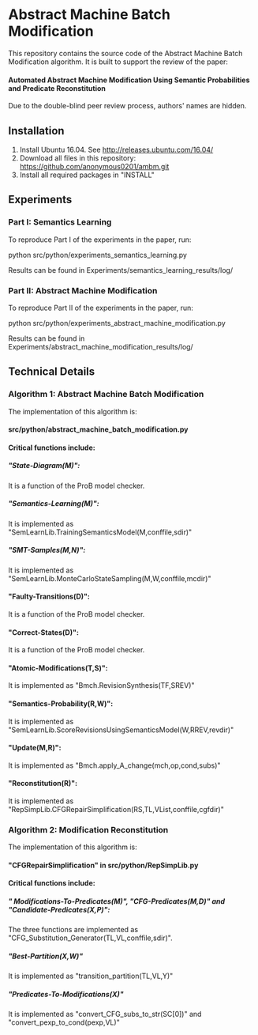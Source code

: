 # Abstract Machine Batch Modification

This repository contains the source code of the Abstract Machine Batch Modification algorithm. It is built to support the review of the paper: 
#### Automated Abstract Machine Modification Using Semantic Probabilities and Predicate Reconstitution
Due to the double-blind peer review process, authors' names are hidden.

## Installation
1. Install Ubuntu 16.04. See http://releases.ubuntu.com/16.04/
2. Download all files in this repository: https://github.com/anonymous0201/ambm.git
3. Install all required packages in "INSTALL"

## Experiments
### Part I: Semantics Learning
To reproduce Part I of the experiments in the paper, run:

python src/python/experiments_semantics_learning.py

Results can be found in Experiments/semantics_learning_results/log/

### Part II: Abstract Machine Modification
To reproduce Part II of the experiments in the paper, run:

python src/python/experiments_abstract_machine_modification.py

Results can be found in Experiments/abstract_machine_modification_results/log/

## Technical Details

### Algorithm 1: Abstract Machine Batch Modification

The implementation of this algorithm is:

#### src/python/abstract_machine_batch_modification.py

#### Critical functions include:
##### "State-Diagram(M)":
It is a function of the ProB model checker.

##### "Semantics-Learning(M)":
It is implemented as "SemLearnLib.TrainingSemanticsModel(M,conffile,sdir)"

##### "SMT-Samples(M,N)":
It is implemented as "SemLearnLib.MonteCarloStateSampling(M,W,conffile,mcdir)"

#### "Faulty-Transitions(D)":
It is a function of the ProB model checker.

#### "Correct-States(D)":
It is a function of the ProB model checker.

#### "Atomic-Modifications(T,S)":
It is implemented as "Bmch.RevisionSynthesis(TF,SREV)"

#### "Semantics-Probability(R,W)":
It is implemented as "SemLearnLib.ScoreRevisionsUsingSemanticsModel(W,RREV,revdir)"

#### "Update(M,R)":
It is implemented as "Bmch.apply_A_change(mch,op,cond,subs)"

#### "Reconstitution(R)":
It is implemented as "RepSimpLib.CFGRepairSimplification(RS,TL,VList,conffile,cgfdir)"



### Algorithm 2: Modification Reconstitution

The implementation of this algorithm is:

#### "CFGRepairSimplification" in src/python/RepSimpLib.py

#### Critical functions include:
##### " Modifications-To-Predicates(M)", "CFG-Predicates(M,D)" and "Candidate-Predicates(X,P)":
The three functions are implemented as "CFG_Substitution_Generator(TL,VL,conffile,sdir)".

##### "Best-Partition(X,W)"
It is implemented as "transition_partition(TL,VL,Y)"

##### "Predicates-To-Modifications(X)"
It is implemented as "convert_CFG_subs_to_str(SC[0])" and "convert_pexp_to_cond(pexp,VL)"
